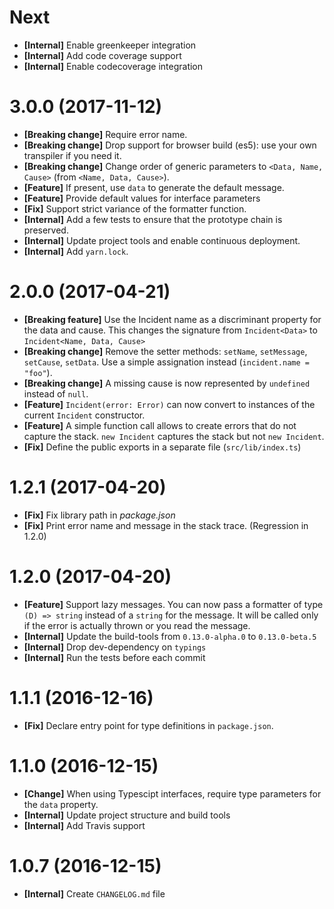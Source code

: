 # Next

- **[Internal]** Enable greenkeeper integration
- **[Internal]** Add code coverage support
- **[Internal]** Enable codecoverage integration

# 3.0.0 (2017-11-12)

- **[Breaking change]** Require error name.
- **[Breaking change]** Drop support for browser build (es5): use your own transpiler if you need it.
- **[Breaking change]** Change order of generic parameters to `<Data, Name, Cause>` (from `<Name, Data, Cause>`).
- **[Feature]** If present, use `data` to generate the default message.
- **[Feature]** Provide default values for interface parameters
- **[Fix]** Support strict variance of the formatter function.
- **[Internal]** Add a few tests to ensure that the prototype chain is preserved.
- **[Internal]** Update project tools and enable continuous deployment.
- **[Internal]** Add `yarn.lock`.

# 2.0.0 (2017-04-21)

- **[Breaking feature]** Use the Incident name as a discriminant property for the data and cause.
  This changes the signature from `Incident<Data>` to `Incident<Name, Data, Cause>`
- **[Breaking change]** Remove the setter methods: `setName`, `setMessage`, `setCause`, `setData`.
  Use a simple assignation instead (`incident.name = "foo"`).
- **[Breaking change]** A missing cause is now represented by `undefined` instead of `null`.
- **[Feature]** `Incident(error: Error)` can now convert to instances of the current
  `Incident` constructor.
- **[Feature]** A simple function call allows to create errors that do not capture the stack. `new Incident` captures the
  stack but not `new Incident`.
- **[Fix]** Define the public exports in a separate file (`src/lib/index.ts`)

# 1.2.1 (2017-04-20)

- **[Fix]** Fix library path in _package.json_
- **[Fix]** Print error name and message in the stack trace. (Regression in 1.2.0)

# 1.2.0 (2017-04-20)

- **[Feature]** Support lazy messages. You can now pass a formatter of type `(D) => string`
  instead of a `string` for the message. It will be called only if the error
  is actually thrown or you read the message.
- **[Internal]** Update the build-tools from `0.13.0-alpha.0` to `0.13.0-beta.5`
- **[Internal]** Drop dev-dependency on `typings`
- **[Internal]** Run the tests before each commit

# 1.1.1 (2016-12-16)

- **[Fix]** Declare entry point for type definitions in `package.json`.

# 1.1.0 (2016-12-15)

- **[Change]** When using Typescipt interfaces, require type parameters for the `data` property.
- **[Internal]** Update project structure and build tools
- **[Internal]** Add Travis support

# 1.0.7 (2016-12-15)

- **[Internal]** Create `CHANGELOG.md` file
